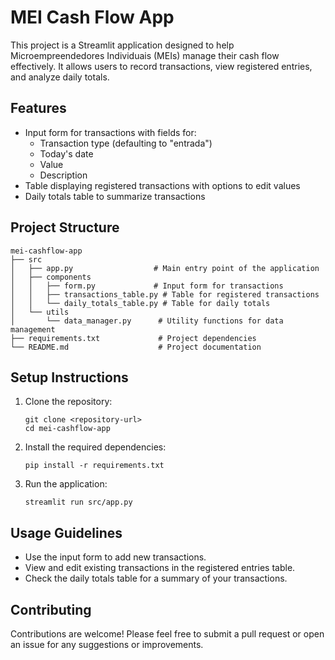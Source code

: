 # MEI Cash Flow App

This project is a Streamlit application designed to help Microempreendedores Individuais (MEIs) manage their cash flow effectively. It allows users to record transactions, view registered entries, and analyze daily totals.

## Features

- Input form for transactions with fields for:
  - Transaction type (defaulting to "entrada")
  - Today's date
  - Value
  - Description
- Table displaying registered transactions with options to edit values
- Daily totals table to summarize transactions

## Project Structure

```
mei-cashflow-app
├── src
│   ├── app.py                  # Main entry point of the application
│   ├── components
│   │   ├── form.py             # Input form for transactions
│   │   ├── transactions_table.py # Table for registered transactions
│   │   └── daily_totals_table.py # Table for daily totals
│   └── utils
│       └── data_manager.py      # Utility functions for data management
├── requirements.txt             # Project dependencies
└── README.md                    # Project documentation
```

## Setup Instructions

1. Clone the repository:
   ```
   git clone <repository-url>
   cd mei-cashflow-app
   ```

2. Install the required dependencies:
   ```
   pip install -r requirements.txt
   ```

3. Run the application:
   ```
   streamlit run src/app.py
   ```

## Usage Guidelines

- Use the input form to add new transactions.
- View and edit existing transactions in the registered entries table.
- Check the daily totals table for a summary of your transactions.

## Contributing

Contributions are welcome! Please feel free to submit a pull request or open an issue for any suggestions or improvements.